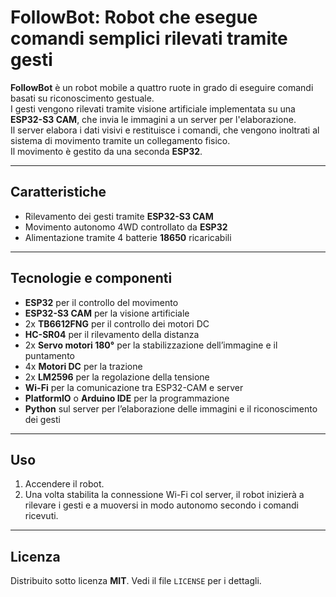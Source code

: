 # FollowBot: Robot che esegue comandi semplici rilevati tramite gesti

**FollowBot** è un robot mobile a quattro ruote in grado di eseguire comandi basati su riconoscimento gestuale.  
I gesti vengono rilevati tramite visione artificiale implementata su una **ESP32-S3 CAM**, che invia le immagini a un server per l'elaborazione.  
Il server elabora i dati visivi e restituisce i comandi, che vengono inoltrati al sistema di movimento tramite un collegamento fisico.  
Il movimento è gestito da una seconda **ESP32**.

---

## Caratteristiche
- Rilevamento dei gesti tramite **ESP32-S3 CAM**
- Movimento autonomo 4WD controllato da **ESP32**
- Alimentazione tramite 4 batterie **18650** ricaricabili

---

## Tecnologie e componenti
- **ESP32** per il controllo del movimento
- **ESP32-S3 CAM** per la visione artificiale
- 2x **TB6612FNG** per il controllo dei motori DC
- **HC-SR04** per il rilevamento della distanza
- 2x **Servo motori 180°** per la stabilizzazione dell’immagine e il puntamento
- 4x **Motori DC** per la trazione
- 2x **LM2596** per la regolazione della tensione
- **Wi-Fi** per la comunicazione tra ESP32-CAM e server
- **PlatformIO** o **Arduino IDE** per la programmazione
- **Python** sul server per l’elaborazione delle immagini e il riconoscimento dei gesti

---

## Uso
1. Accendere il robot.
2. Una volta stabilita la connessione Wi-Fi col server, il robot inizierà a rilevare i gesti e a muoversi in modo autonomo secondo i comandi ricevuti.

---

## Licenza
Distribuito sotto licenza **MIT**. Vedi il file `LICENSE` per i dettagli.
